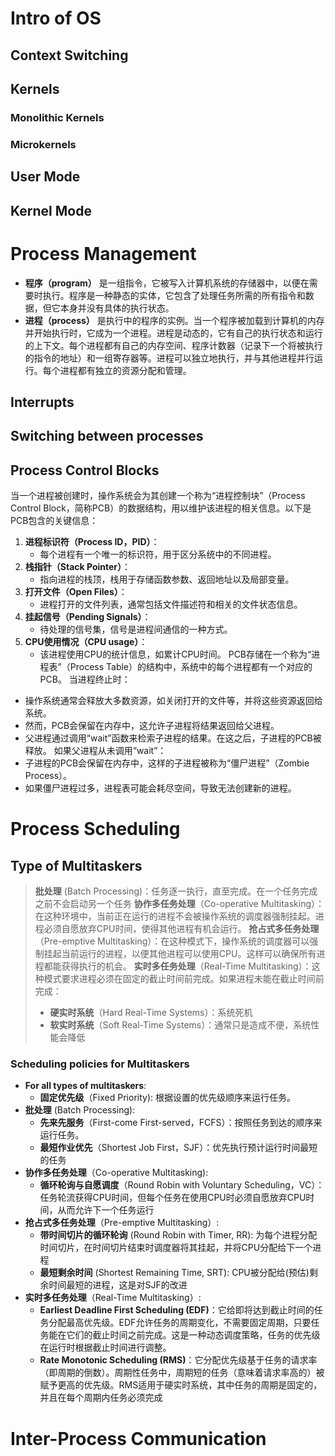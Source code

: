 # Intro of OS
## Context Switching
## Kernels
### Monolithic Kernels

### Microkernels
## User Mode

## Kernel Mode

# Process Management
- **程序（program）** 是一组指令，它被写入计算机系统的存储器中，以便在需要时执行。程序是一种静态的实体，它包含了处理任务所需的所有指令和数据，但它本身并没有具体的执行状态。
- **进程（process）** 是执行中的程序的实例。当一个程序被加载到计算机的内存并开始执行时，它成为一个进程。进程是动态的，它有自己的执行状态和运行的上下文。每个进程都有自己的内存空间、程序计数器（记录下一个将被执行的指令的地址）和一组寄存器等。进程可以独立地执行，并与其他进程并行运行。每个进程都有独立的资源分配和管理。
## Interrupts

## Switching between processes

## Process Control Blocks
当一个进程被创建时，操作系统会为其创建一个称为“进程控制块”（Process Control Block，简称PCB）的数据结构，用以维护该进程的相关信息。以下是PCB包含的关键信息：
1. **进程标识符（Process ID，PID）**：
    - 每个进程有一个唯一的标识符，用于区分系统中的不同进程。
2. **栈指针（Stack Pointer）**：
    - 指向进程的栈顶，栈用于存储函数参数、返回地址以及局部变量。
3. **打开文件（Open Files）**：
    - 进程打开的文件列表，通常包括文件描述符和相关的文件状态信息。
4. **挂起信号（Pending Signals）**：
    - 待处理的信号集，信号是进程间通信的一种方式。
5. **CPU使用情况（CPU usage）**：
    - 该进程使用CPU的统计信息，如累计CPU时间。
PCB存储在一个称为“进程表”（Process Table）的结构中，系统中的每个进程都有一个对应的PCB。
当进程终止时：
- 操作系统通常会释放大多数资源，如关闭打开的文件等，并将这些资源返回给系统。
- 然而，PCB会保留在内存中，这允许子进程将结果返回给父进程。
- 父进程通过调用“wait”函数来检索子进程的结果。在这之后，子进程的PCB被释放。
如果父进程从未调用“wait”：
- 子进程的PCB会保留在内存中，这样的子进程被称为“僵尸进程”（Zombie Process）。
- 如果僵尸进程过多，进程表可能会耗尽空间，导致无法创建新的进程。
# Process Scheduling
## Type of Multitaskers
> **批处理** (Batch Processing)：任务逐一执行，直至完成。在一个任务完成之前不会启动另一个任务
> **协作多任务处理**（Co-operative Multitasking）：在这种环境中，当前正在运行的进程不会被操作系统的调度器强制挂起。进程必须自愿放弃CPU时间，使得其他进程有机会运行。
> **抢占式多任务处理**（Pre-emptive Multitasking）：在这种模式下，操作系统的调度器可以强制挂起当前运行的进程，以便其他进程可以使用CPU。这样可以确保所有进程都能获得执行的机会。
> **实时多任务处理**（Real-Time Multitasking）：这种模式要求进程必须在固定的截止时间前完成。如果进程未能在截止时间前完成：
> 	- **硬实时系统**（Hard Real-Time Systems）：系统死机
> 	- **软实时系统**（Soft Real-Time Systems）：通常只是造成不便，系统性能会降低
### Scheduling policies for Multitaskers
- **For all types of multitaskers**: 
	- **固定优先级**（Fixed Priority): 根据设置的优先级顺序来运行任务。
- **批处理** (Batch Processing):
	- **先来先服务**（First-come First-served，FCFS）：按照任务到达的顺序来运行任务。
	- **最短作业优先**（Shortest Job First，SJF）：优先执行预计运行时间最短的任务
- **协作多任务处理**（Co-operative Multitasking):
	- **循环轮询与自愿调度**（Round Robin with Voluntary Scheduling，VC）：任务轮流获得CPU时间，但每个任务在使用CPU时必须自愿放弃CPU时间，从而允许下一个任务运行
- **抢占式多任务处理**（Pre-emptive Multitasking）:
	- **带时间切片的循环轮询** (Round Robin with Timer, RR): 为每个进程分配时间切片，在时间切片结束时调度器将其挂起，并将CPU分配给下一个进程
	- **最短剩余时间** (Shortest Remaining Time, SRT): CPU被分配给(预估)剩余时间最短的进程，这是对SJF的改进
- **实时多任务处理**（Real-Time Multitasking）:
	- **Earliest Deadline First Scheduling (EDF)**：它给即将达到截止时间的任务分配最高优先级。EDF允许任务的周期变化，不需要固定周期，只要任务能在它们的截止时间之前完成。这是一种动态调度策略，任务的优先级在运行时根据截止时间进行调整。
	- **Rate Monotonic Scheduling (RMS)**：它分配优先级基于任务的请求率（即周期的倒数）。周期性任务中，周期短的任务（意味着请求率高的）被赋予更高的优先级。RMS适用于硬实时系统，其中任务的周期是固定的，并且在每个周期内任务必须完成
# Inter-Process Communication